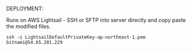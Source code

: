 DEPLOYMENT:

Runs on AWS Lightsail - SSH or SFTP into server directly and copy paste the modified files.

`ssh -i LightsailDefaultPrivateKey-ap-northeast-1.pem bitnami@54.65.201.229`
